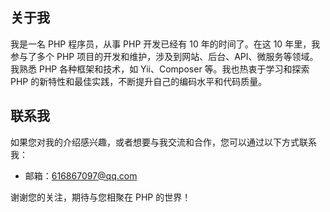 

## 关于我

我是一名 PHP 程序员，从事 PHP 开发已经有 10 年的时间了。在这 10 年里，我参与了多个 PHP 项目的开发和维护，涉及到网站、后台、API、微服务等领域。我熟悉 PHP 各种框架和技术，如 Yii、Composer 等。我也热衷于学习和探索 PHP 的新特性和最佳实践，不断提升自己的编码水平和代码质量。

## 联系我

如果您对我的介绍感兴趣，或者想要与我交流和合作，您可以通过以下方式联系我：

- 邮箱：616867097@qq.com

谢谢您的关注，期待与您相聚在 PHP 的世界！
